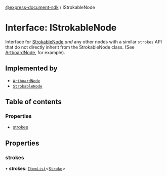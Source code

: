 [@express-document-sdk](../overview.md) / IStrokableNode

# Interface: IStrokableNode

Interface for [StrokableNode](../classes/StrokableNode.md) *and* any other nodes with a similar `strokes` API that do not directly inherit from
the StrokableNode class. (See [ArtboardNode](../classes/ArtboardNode.md), for example).

## Implemented by

- [`ArtboardNode`](../classes/ArtboardNode.md)
- [`StrokableNode`](../classes/StrokableNode.md)

## Table of contents

### Properties

- [strokes](IStrokableNode.md#strokes)

## Properties

### strokes

• **strokes**: [`ItemList`](../classes/ItemList.md)<[`Stroke`](Stroke.md)\>
